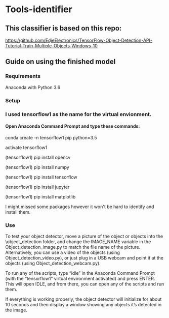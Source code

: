 # Tools-identifier

## This classifier is based on this repo:
https://github.com/EdjeElectronics/TensorFlow-Object-Detection-API-Tutorial-Train-Multiple-Objects-Windows-10

## Guide on using the finished model
### Requirements
Anaconda with Python 3.6

### Setup
### I used tensorflow1 as the name for the virtual envionment.
#### Open Anaconda Command Prompt and type these commands:

conda create -n tensorflow1 pip python=3.5

activate tensorflow1

(tensorflow1)  pip install opencv

(tensorflow1)  pip install numpy

(tensorflow1)  pip install tensorflow

(tensorflow1)  pip install jupyter

(tensorflow1)  pip install matplotlib

I might missed some packages however it won't be hard to identify and install them.

### Use
To test your object detector, move a picture of the object or objects into the \object_detection folder, and change the IMAGE_NAME variable in the Object_detection_image.py to match the file name of the picture. Alternatively, you can use a video of the objects (using Object_detection_video.py), or just plug in a USB webcam and point it at the objects (using Object_detection_webcam.py).

To run any of the scripts, type “idle” in the Anaconda Command Prompt (with the “tensorflow1” virtual environment activated) and press ENTER. This will open IDLE, and from there, you can open any of the scripts and run them.

If everything is working properly, the object detector will initialize for about 10 seconds and then display a window showing any objects it’s detected in the image.
